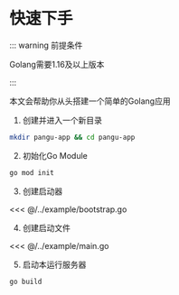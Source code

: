 # 快速下手

::: warning 前提条件
<!--@formatter:off-->
Golang需要1.16及以上版本
<!--@formatter:on-->
:::

本文会帮助你从头搭建一个简单的Golang应用

1. 创建并进入一个新目录

``` bash
mkdir pangu-app && cd pangu-app
```

2. 初始化Go Module

``` bash
go mod init
```

3. 创建启动器

<<< @/../example/bootstrap.go

4. 创建启动文件

<<< @/../example/main.go

5. 启动本运行服务器

``` bash
go build
```
